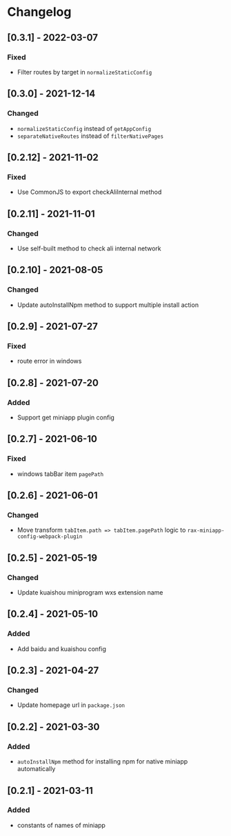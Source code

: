 # Changelog

## [0.3.1] - 2022-03-07

### Fixed

- Filter routes by target in `normalizeStaticConfig`

## [0.3.0] - 2021-12-14

### Changed

- `normalizeStaticConfig` instead of `getAppConfig`
- `separateNativeRoutes` instead of `filterNativePages`

## [0.2.12] - 2021-11-02

### Fixed

- Use CommonJS to export checkAliInternal method

## [0.2.11] - 2021-11-01

### Changed

- Use self-built method to check ali internal network

## [0.2.10] - 2021-08-05

### Changed

- Update autoInstallNpm method to support multiple install action

## [0.2.9] - 2021-07-27

### Fixed

- route error in windows

## [0.2.8] - 2021-07-20

### Added

- Support get miniapp plugin config

## [0.2.7] - 2021-06-10

### Fixed

- windows tabBar item `pagePath`

## [0.2.6] - 2021-06-01

### Changed

- Move transform `tabItem.path => tabItem.pagePath` logic to `rax-miniapp-config-webpack-plugin`

## [0.2.5] - 2021-05-19

### Changed

- Update kuaishou miniprogram wxs extension name

## [0.2.4] - 2021-05-10

### Added

- Add baidu and kuaishou config

## [0.2.3] - 2021-04-27

### Changed

- Update homepage url in `package.json`

## [0.2.2] - 2021-03-30

### Added

- `autoInstallNpm` method for installing npm for native miniapp automatically

## [0.2.1] - 2021-03-11

### Added

- constants of names of miniapp
